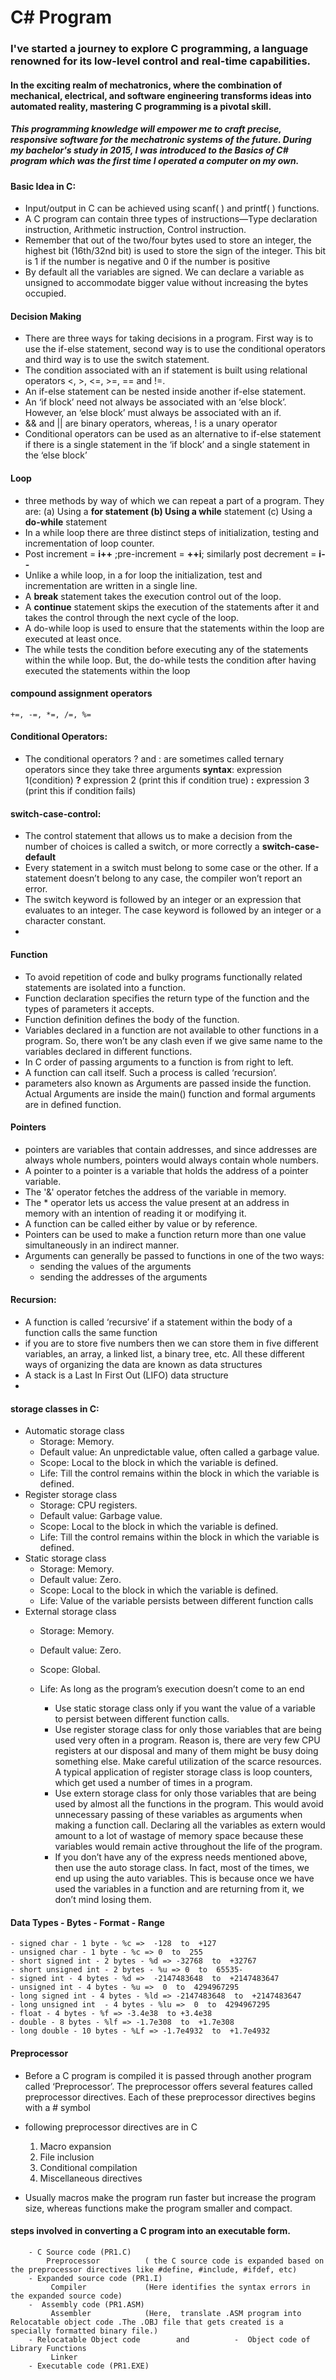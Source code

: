 # C# Program
### I've started a journey to explore C programming, a language renowned for its low-level control and real-time capabilities.
#### In the exciting realm of mechatronics, where the combination of mechanical, electrical, and software engineering transforms ideas into automated reality, mastering C programming is a pivotal skill.
##### This programming knowledge will empower me to craft precise, responsive software for the mechatronic systems of the future. During my bachelor's study in 2015, I was introduced to the Basics of C# program which was the first time I operated a computer on my own.
        
 
#### Basic Idea in C:
- Input/output in C can be achieved using scanf( ) and printf( ) functions.
- A C program can contain three types of instructions—Type declaration instruction, Arithmetic instruction, Control instruction.
- Remember that out of the two/four bytes used to store an integer, the highest bit (16th/32nd bit) is used to store the sign of the integer. This bit is 1 if the number is negative and 0 if the number is positive
-  By default all the variables are signed. We can declare a variable as unsigned to accommodate bigger value without increasing the bytes occupied.

#### Decision Making
- There are three ways for taking decisions in a program. First way is to use the if-else statement, second way is to use the conditional operators and third way is to use the switch statement.
- The condition associated with an if statement is built using relational operators <, >, <=, >=, == and !=.
-  An if-else statement can be nested inside another if-else statement.
- An ‘if block’ need not always be associated with an ‘else block’. However, an ‘else block’ must always be associated with an if.
- && and || are binary operators, whereas, ! is a unary operator
-  Conditional operators can be used as an alternative to if-else statement if there is a single statement in the ‘if block’ and a single statement in the ‘else block’
#### Loop
- three methods by way of which we can repeat a part of a program. They are:
    (a) Using a **for **statement
    (b) Using a** while** statement
    (c) Using a **do-while** statement
- In a while loop there are three distinct steps of initialization, testing and incrementation of loop counter.
- Post increment = **i++** ;pre-increment = **++i**; similarly post decrement = **i--**
- Unlike a while loop, in a for loop the initialization, test and incrementation are written in a single line.
-  A **break** statement takes the execution control out of the loop.
-  A **continue** statement skips the execution of the statements after it and takes the control through the next cycle of the loop.
-  A do-while loop is used to ensure that the statements within the loop are executed at least once.
-  The while tests the condition before executing any of the statements within the while loop. But, the do-while tests the condition after having executed the statements within the loop

#### compound assignment operators
    +=, -=, *=, /=, %= 
    
#### Conditional Operators:
- The conditional operators ? and : are sometimes called ternary operators since they take three arguments
      **syntax**: expression 1(condition) **?** expression 2 (print this if condition true) **:** expression 3  (print this if condition fails)
  
#### switch-case-control:
- The control statement that allows us to make a decision from the number of choices is called a switch, or more correctly a **switch-case-default**
- Every statement in a switch must belong to some case or the other. If a statement doesn’t belong to any case, the compiler won’t report an error.
- The switch keyword is followed by an integer or an expression that evaluates to an integer. The case keyword is followed by an integer or a character constant.
- 
#### Function
- To avoid repetition of code and bulky programs functionally related statements are isolated into a function.
- Function declaration specifies the return type of the function and the types of parameters it accepts. 
- Function definition defines the body of the function.
- Variables declared in a function are not available to other functions in a program. So, there won’t be any clash even if we give same name to the variables declared in different functions. 
- In C order of passing arguments to a function is from right to left.
-  A function can call itself. Such a process is called ‘recursion’.
-  parameters also known as Arguments are passed inside the function. Actual Arguments are inside the main() function and formal arguments are in defined function.

#### Pointers
- pointers are variables that contain addresses, and since addresses are always whole numbers, pointers would always contain whole numbers.
- A pointer to a pointer is a variable that holds the address of a pointer variable.
- The '&' operator fetches the address of the variable in memory.
- The * operator lets us access the value present at an address in memory with an intention of reading it or modifying it.
- A function can be called either by value or by reference.
- Pointers can be used to make a function return more than one value simultaneously in an indirect manner.
- Arguments can generally be passed to functions in one of the two ways:
    - sending the values of the arguments
    - sending the addresses of the arguments
#### Recursion:
- A function is called ‘recursive’ if a statement within the body of a function calls the same function
- if you are to store five numbers then we can store them in five different variables, an array, a linked list, a binary tree, etc. All these different ways of organizing the data are known as data structures
- A stack is a Last In First Out (LIFO) data structure
- 
#### storage classes in C: 
- Automatic storage class 
    - Storage: Memory.
    - Default value: An unpredictable value, often called a garbage value.
    - Scope: Local to the block in which the variable is defined.
    - Life: Till the control remains within the block in which the variable is defined.
- Register storage class 
    - Storage: CPU registers.
    - Default value: Garbage value.
    - Scope: Local to the block in which the variable is defined.
    - Life: Till the control remains within the block in which the variable is defined.
- Static storage class
    - Storage: Memory.
    - Default value: Zero.
    - Scope: Local to the block in which the variable is defined.
    - Life: Value of the variable persists between different function calls
- External storage class
    - Storage: Memory.
    - Default value: Zero.
    - Scope: Global.
    - Life: As long as the program’s execution doesn’t come to an end
 
      - Use static storage class only if you want the value of a variable to persist between different function calls.  
      -  Use register storage class for only those variables that are being used very often in a program. Reason is, there are very few CPU registers at our disposal and many of them might be busy doing something else. Make careful utilization of the scarce resources. A typical application of register storage class is loop counters, which get used a number of times in a program. 
      - Use extern storage class for only those variables that are being used by almost all the functions in the program. This would avoid unnecessary passing of these variables as arguments when making a function call. Declaring all the variables as extern would amount to a lot of wastage of memory space because these variables would remain active throughout the life of the program. 
      - If you don’t have any of the express needs mentioned above, then use the auto storage class. In fact, most of the times, we end up using the auto variables. This is because once we have used the variables in a function and are returning from it, we don’t mind losing them. 
#### Data Types - Bytes - Format - Range
    - signed char - 1 byte - %c =>  -128  to  +127
    - unsigned char - 1 byte - %c => 0  to  255
    - short signed int - 2 bytes - %d => -32768  to  +32767
    - short unsigned int - 2 bytes - %u => 0  to  65535-
    - signed int - 4 bytes - %d =>  -2147483648  to  +2147483647
    - unsigned int - 4 bytes - %u =>  0  to  4294967295
    - long signed int - 4 bytes - %ld => -2147483648  to  +2147483647
    - long unsigned int  - 4 bytes - %lu =>  0  to  4294967295
    - float - 4 bytes - %f => -3.4e38  to +3.4e38
    - double - 8 bytes - %lf => -1.7e308  to  +1.7e308
    - long double - 10 bytes - %Lf => -1.7e4932  to  +1.7e4932

#### Preprocessor
- Before a C program is compiled it is passed through another program called ‘Preprocessor’. The preprocessor offers several features called preprocessor directives. Each of these preprocessor directives begins with a # symbol
- following preprocessor  directives are in C
  1. Macro expansion
  2. File inclusion 
  3. Conditional compilation 
  4. Miscellaneous directives 

- Usually macros make the program run faster but increase the program size, whereas functions make the program smaller and compact.

#### steps involved in converting a C program into an executable form.

        - C Source code (PR1.C)
            Preprocessor          ( the C source code is expanded based on the preprocessor directives like #define, #include, #ifdef, etc)
        - Expanded source code (PR1.I)
             Compiler             (Here identifies the syntax errors in the expanded source code)
        -  Assembly code (PR1.ASM)
             Assembler            (Here,  translate .ASM program into Relocatable object code .The .OBJ file that gets created is a specially formatted binary file.)
        - Relocatable Object code        and          -  Object code of Library Functions
             Linker
        - Executable code (PR1.EXE)

